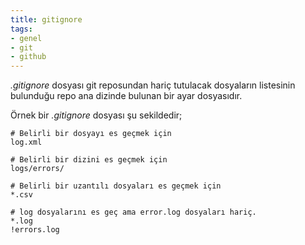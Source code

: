 ```yaml
---
title: gitignore
tags:
- genel
- git
- github
---
```


*.gitignore* dosyası git reposundan hariç tutulacak dosyaların listesinin bulunduğu repo ana dizinde bulunan bir ayar dosyasıdır.

Örnek bir *.gitignore* dosyası şu sekildedir;

```
# Belirli bir dosyayı es geçmek için
log.xml

# Belirli bir dizini es geçmek için
logs/errors/

# Belirli bir uzantılı dosyaları es geçmek için
*.csv

# log dosyalarını es geç ama error.log dosyaları hariç.
*.log
!errors.log
```

